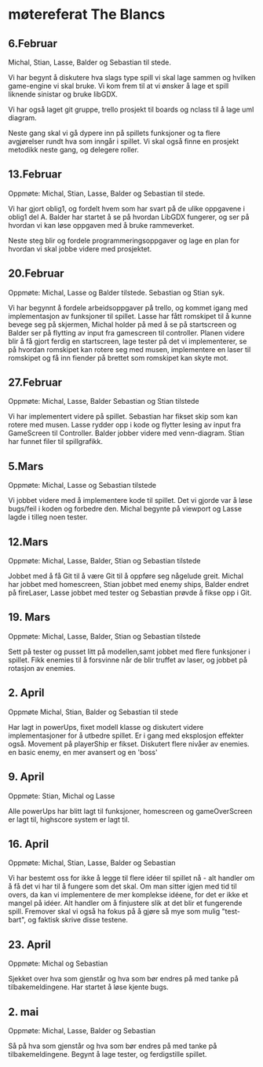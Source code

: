 # møtereferat The Blancs

## 6.Februar

Michal, Stian, Lasse, Balder og Sebastian til stede.

Vi har begynt å diskutere hva slags type spill vi skal lage sammen og hvilken game-engine vi skal bruke.
Vi kom frem til at vi ønsker å lage et spill liknende sinistar og bruke libGDX.

Vi har også laget git gruppe, trello prosjekt til boards og nclass til å lage uml diagram.

Neste gang skal vi gå dypere inn på spillets funksjoner og ta flere avgjørelser rundt hva som inngår i spillet.
Vi skal også finne en prosjekt metodikk neste gang, og delegere roller.

## 13.Februar

Oppmøte: Michal, Stian, Lasse, Balder og Sebastian til stede.

Vi har gjort oblig1, og fordelt hvem som har svart på de ulike oppgavene i oblig1 del A. 
Balder har startet å se på hvordan LibGDX fungerer, og ser på hvordan vi kan løse oppgaven med å bruke rammeverket.

Neste steg blir og fordele programmeringsoppgaver og lage en plan for hvordan vi skal jobbe videre med prosjektet.

## 20.Februar 

Oppmøte: Michal, Lasse og Balder tilstede. Sebastian og Stian syk. 

Vi har begynnt å fordele arbeidsoppgaver på trello, og kommet igang med implementasjon av funksjoner til spillet. Lasse har fått romskipet til å kunne bevege seg på skjermen, Michal holder på med å se på startscreen og Balder ser på flytting av input fra gamescreen til controller. 
Planen videre blir å få gjort ferdig en startscreen, lage tester på det vi implementerer, se på hvordan romskipet kan rotere seg med musen, implementere en laser til romskipet og få inn fiender på brettet som romskipet kan skyte mot.  


## 27.Februar
Oppmøte: Michal, Lasse, Balder Sebastian og Stian tilstede

Vi har implementert videre på spillet. Sebastian har fikset skip som kan rotere med musen. Lasse rydder opp i kode og flytter lesing av input fra GameScreen til Controller. Balder jobber videre med venn-diagram. Stian har funnet filer til spillgrafikk. 

## 5.Mars
Oppmøte: Michal, Lasse og Sebastian tilstede 

Vi jobbet videre med å implementere kode til spillet. Det vi gjorde var å løse bugs/feil i koden og forbedre den. Michal begynte på viewport og Lasse lagde i tilleg noen tester. 

## 12.Mars
Oppmøte: Michal, Lasse, Balder, Stian og Sebastian tilstede

Jobbet med å få Git til å være Git til å oppføre seg någelude greit. Michal har jobbet med homescreen, Stian jobbet med enemy ships, Balder endret på fireLaser, Lasse jobbet med tester og Sebastian prøvde å fikse opp i Git.

## 19. Mars
Oppmøte: Michal, Lasse, Balder, Stian og Sebastian tilstede

Sett på tester og pusset litt på modellen,samt jobbet med flere funksjoner i spillet. Fikk enemies til å forsvinne når de blir truffet av laser, og jobbet på rotasjon av enemies.

## 2. April
Oppmøte Michal, Stian, Balder og Sebastian til stede 

Har lagt in powerUps, fixet modell klasse og diskutert videre implementasjoner for å utbedre spillet. Er i gang med eksplosjon effekter også. Movement på playerShip er fikset. Diskutert flere nivåer av enemies. en basic enemy, en mer avansert og en 'boss'

## 9. April
Oppmøte: Stian, Michal og Lasse

Alle powerUps har blitt lagt til funksjoner, homescreen og gameOverScreen er lagt til, highscore system er lagt til.

## 16. April
Oppmøte: Michal, Stian, Lasse, Balder og Sebastian

Vi har bestemt oss for ikke å legge til flere idéer til spillet nå - alt handler om å få det vi har til å fungere som det skal.
Om man sitter igjen med tid til overs, da kan vi implementere de mer komplekse idéene, for det er ikke et mangel på idéer.
Alt handler om å finjustere slik at det blir et fungerende spill.
Fremover skal vi også ha fokus på å gjøre så mye som mulig "test-bart", og faktisk skrive disse testene.

## 23. April
Oppmøte: Michal og Sebastian

Sjekket over hva som gjenstår og hva som bør endres på med tanke på tilbakemeldingene. Har startet å løse kjente bugs.

## 2. mai
Oppmøte: Michal, Lasse, Balder og Sebastian

Så på hva som gjenstår og hva som bør endres på med tanke på tilbakemeldingene. Begynt å lage tester, og ferdigstille spillet.